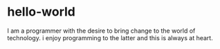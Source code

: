# hello-world
I am a programmer with the desire to bring change to the world of technology.
i enjoy programming to the latter and this is always at heart.
